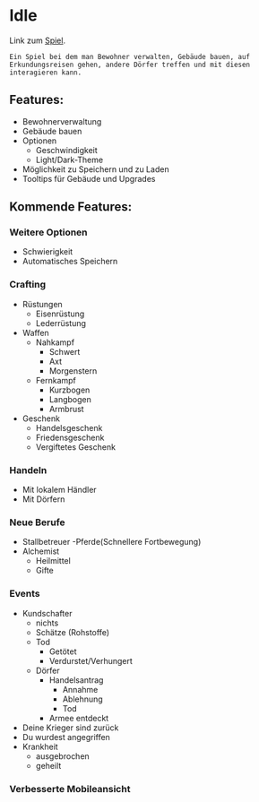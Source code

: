 # Idle
Link zum [Spiel](https://nickweyermann.github.io).

`Ein Spiel bei dem man Bewohner verwalten, Gebäude bauen, auf Erkundungsreisen gehen, andere Dörfer treffen und mit diesen interagieren kann.`

## Features:
- Bewohnerverwaltung
- Gebäude bauen
- Optionen
  - Geschwindigkeit
  - Light/Dark-Theme
- Möglichkeit zu Speichern und zu Laden
- Tooltips für Gebäude und Upgrades

## Kommende Features:
### Weitere Optionen
- Schwierigkeit
- Automatisches Speichern
### Crafting
- Rüstungen
  - Eisenrüstung
  - Lederrüstung
- Waffen
  - Nahkampf
    - Schwert
    - Axt
    - Morgenstern
  - Fernkampf
    - Kurzbogen
    - Langbogen
    - Armbrust
- Geschenk
  - Handelsgeschenk
  - Friedensgeschenk
  - Vergiftetes Geschenk
### Handeln
- Mit lokalem Händler
- Mit Dörfern
### Neue Berufe
- Stallbetreuer
  -Pferde(Schnellere Fortbewegung)
- Alchemist
  - Heilmittel
  - Gifte
### Events
- Kundschafter
  - nichts
  - Schätze (Rohstoffe)
  - Tod
    - Getötet
    - Verdurstet/Verhungert
  - Dörfer
    - Handelsantrag
      - Annahme
      - Ablehnung
      - Tod
    - Armee entdeckt
- Deine Krieger sind zurück
- Du wurdest angegriffen
- Krankheit
  - ausgebrochen
  - geheilt
### Verbesserte Mobileansicht